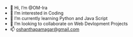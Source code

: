 - 👋 Hi, I’m @OM-Ira
- 👀 I’m interested in Coding
- 🌱 I’m currently learning Python and Java Script
- 💞️ I’m looking to collaborate on Web Devlopment Projects
- 📫 oshanthapamagar@gmail.com

<!---
OM-Ira/OM-Ira is a ✨ special ✨ repository because its `README.md` (this file) appears on your GitHub profile.
You can click the Preview link to take a look at your changes.
--->
